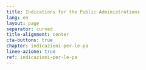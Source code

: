 ```yaml
---
title: Indications for the Public Administrations
lang: en
layout: page
separator: curved
title-alignment: center
cta-buttons: true
chapter: indicazioni-per-le-pa
linee-azione: true
ref: indicazioni-per-le-pa
---
```

